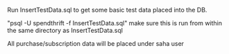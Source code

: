 Run InsertTestData.sql to get some basic test data placed into the DB.

"psql -U <user> spendthrift -f InsertTestData.sql" make sure this is run from within the same directory as InsertTestData.sql

All purchase/subscription data will be placed under saha user